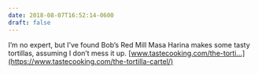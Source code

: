 ```yaml
---
date: 2018-08-07T16:52:14-0600
draft: false
---
```




I’m no expert, but I’ve found Bob’s Red Mill Masa Harina makes some tasty tortillas, assuming I don’t mess it up. [www.tastecooking.com/the-torti…](https://www.tastecooking.com/the-tortilla-cartel/)



